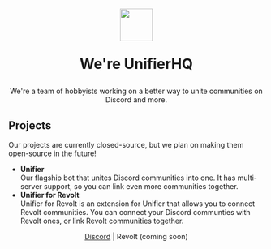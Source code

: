 <h1 align=center>
  <img width=64 src=https://github.com/greeeen-dev/unifier/assets/41323182/3065245a-28b6-4410-9b07-8b940f4796ae>
  
  We're UnifierHQ</h1>
<p align=center>We're a team of hobbyists working on a better way to unite communities on Discord and more.</p>

<h2>Projects</h2>
<p>Our projects are currently closed-source, but we plan on making them open-source in the future!</p>
<ul>
  <li><strong>Unifier</strong><br>
Our flagship bot that unites Discord communities into one. It has multi-server support, so you can link even more communities together.</li>
  <li><strong>Unifier for Revolt</strong><br>
  Unifier for Revolt is an extension for Unifier that allows you to connect Revolt communities. You can connect your Discord communties with 
    Revolt ones, or link Revolt communities together.</li>
</ul>

<p align=center><a href="https://discord.gg/a4KpNcARzK">Discord</a> | Revolt (coming soon)</p>
